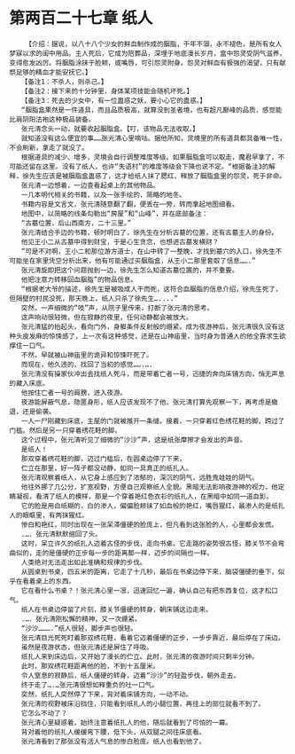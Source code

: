 # 第两百二十七章 纸人
        【介绍：据说，以八十八个少女的鲜血制作成的胭脂，干年不涸，永不褪色，是所有女人梦寐以求的闺中用品。主人死后，它成为陪葬品，深埋于地底漫长岁月，盒中怨灵受阴气滋养，变得愈发凶厉。将胭脂涂抹于脸颊，或嘴唇，可引怨灵附身。怨灵对鲜血有极强的渴望，只有献祭足够的精血才能安抚它。】
       【备注1：不杀人，则杀己。】
       【备注2：接下来的十分钟里，身体某项技能会随机坏死。】
       【备注3：死去的少女中，有一位蛊惑之妖，要小心它的蛊惑。】
       “胭脂盒果然是一件道具，而且品质极高，就算没到圣者境，也有超凡巅峰的品质，感觉能比肩阴阳法袍这种极品装备。
       张元清念头一动，就要收起胭脂盒。【叮，该物品无法收取。】
       就知道没有这么便宜的事……张元清心里嘀咕。据他所知，灵境里的所有道具都具备唯一性，不会刷新，拿走了就没了。
       根据道具的减少、增多，灵境会自行调整难度等级。如果胭脂盒可以取走，魔君早拿了，不可能还留在这里。没有了纸人，也许“失语村”的难度等级会下降也说不定。“根据备注3的解释，徐先生应该是被胭脂盒蛊惑了，这才给纸人抹了腮红，释放了胭脂盒里的怨灵，死于非命。
       张元清一边想着，一边查看起桌上的其他物品。
       一几本明代相关的书籍，以及一张手绘的，简略的地冬。
       书籍内容是文言文，张元清随意翻了翻，便丢在一旁，转而拿起地图细看。
       地图中，以简略的线条勾勒出“房屋”和“山峰”，并在底部备注：
       “古墓位置，后山西南方，二十三里。”
       张元清结合手边的书籍，顿时明白了，徐先生在分析古墓的位置，还有古墓主人的身份。
       他见王小二从古墓中得到财宝，于是心生贪念，也想进古墓发横财？
       “可是不对啊，王小二和那位游方道士，在山中转了一整晚，才找到墓穴的入口，徐先生不可能坐在家里凭空分析出来，他有可能通过买胭脂盒，从王小二那里套取了信息…….”
       张元清旋即把这个问题抛到一边，徐先生怎么知道古墓位置的，并不重要。
       他把注意力转移回血胭脂”的物品信息。
       “根据老大爷的描述，徐先生是被吸成人干而死，这符合血胭脂的信息介绍，徐先生死了，但隔壁的村民没死，那天晚上，纸人只杀了徐先生…....”
       突然，一声细微的“吱”声，从院子里传来，打断了张元清的思考。
       这声响动很轻微，但在寂静的夜里，任何动静都会被放大。
       张元清猛的抬起头，看向门外，身躯条件反射般的绷紧。成为夜游神后，张元清很久没有这种头皮发麻的惊悚感了，上一次有这种感觉，还是在山神庙里，当时身为普通人的他全靠求生欲撑住一口气。
       不然，早就被山神庙里的诡异和惊悚吓死了。
       而现在，他久违的，找回了当初的感觉…….….
       张元清没有操家伙冲出去找纸人死斗，而是带着亡者一号，迅捷的奔向床铺方向，悄无声息的藏入床底。
       他按住亡者一号的肩膀，进入夜游。
       夜游能屏蔽气息，隐匿身形，纸人应该发现不了他，张元清打算先观察一下，再考虑是撤退，还是偷袭。
       一人一尸刚藏到床底，主屋的门就被推开一条缝。接着，一只穿着红色绣花鞋的脚，跨过了门槛。然后是另一只穿着绣花鞋的脚。
       这个过程中，张元清听见了细微的“沙沙”声，这是纸张摩擦才会发出的声音。
       是纸人！
       那双穿着绣花鞋的脚，迈过门槛后，在圆桌边停了下来，
       伫立在那里，好一阵子都没动静，如同一具真正的纸扎人。
       张元清观察着纸人，从它身上感应到了浓郁的，深沉的阴气，远胜鬼娃娃的阴气。
       他往外挪了几公分，扩宽视野，方便自己观察纸人全貌。黑暗无法影响夜游神的视力，他定睛凝视，看清了纸人的模样，那是一个穿着艳红色衣衫的纸扎人，在黑暗中如同一道血影。
       它的脸是用白纸糊的，白的渗人，偏偏脸颊抹了如血般的艳红，嘴唇猩红，最渗人的是纸扎人的眼眶里，有两抹猩红。
       惨白和艳红，同时出现在一张呆滞僵硬的脸庞上，但凡看到这张脸的人，心里都会发慌。
       .…．张元清默默缩回了头。
       这时，呆立许久的纸扎人迈着古怪的步伐，走向书桌。它走路的姿势很古怪，膝关节不会弯曲似的，走的是僵硬的正步每一步的距离都一样，迈步的间隔也一样。
       人类绝对无法走出如此准确和规律的步伐。
       从圆桌到书桌，四五米的距离，它走了十几秒，最后在书桌边停下来，脑袋僵硬的垂下，似乎在看着桌上的东西。
       它在看什么书桌？！张元清心里一凛，迅速回忆一遍，确认自己有把东西复位，这才松口气。
       纸人在书桌边停留了片刻，膝关节僵硬的转身，朝床铺这边走来。
       .…．张元清刚松懈的精神，又一次绷紧。
       “沙沙……….”纸人很轻，脚步声也很轻。
       张元清目光死死盯着那双绣花鞋，看着它迈着僵硬的正步，一步步靠近，最后停在了床边。
       虽然是夜游状态，但张元清还是屏住了呼吸。
       纸扎人来到床边后，又开始了漫长的伫立。此时，张元清的夜游时间只剩半分钟。
       此时，那双绣花鞋距离他的脸，不到十五厘米。
       令人窒息的寂静后，纸人僵硬的转身，迈着“沙沙”的轻盈步伐，朝外走去。
       终于走了….…张元清很想如释重负的吐一口气。
       突然，纸扎人突然停了下来，背对着床铺方向，一动不动。
       张元清的视野被床沿挡住，只能看到纸扎人的小腿位置，再往上的部位就看不到了。
       它怎么不动了？
       张元清心里疑惑着，始终注意着纸扎人的他，随后就看到了可怕的一幕。
       背对着他的纸扎人缓缓弯下腰，低下头，从双腿之间往床底看。
       张元清看到了那张没有活人气息的惨白脸庞。纸人也看到他了。